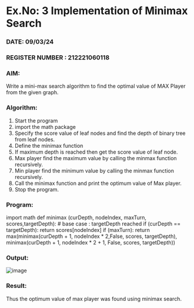 # Ex.No: 3  Implementation of Minimax Search
### DATE:  09/03/24                                                                          
### REGISTER NUMBER : 212221060118
### AIM: 
Write a mini-max search algorithm to find the optimal value of MAX Player from the given graph.
### Algorithm:
1. Start the program
2. import the math package
3. Specify the score value of leaf nodes and find the depth of binary tree from leaf nodes.
4. Define the minimax function
5. If maximum depth is reached then get the score value of leaf node.
6. Max player find the maximum value by calling the minmax function recursively.
7. Min player find the minimum value by calling the minmax function recursively.
8. Call the minimax function  and print the optimum value of Max player.
9. Stop the program. 

### Program:

import math def minimax (curDepth, nodeIndex, maxTurn, scores,targetDepth): # base case : targetDepth reached if (curDepth == targetDepth): return scores[nodeIndex] if (maxTurn): return max(minimax(curDepth + 1, nodeIndex * 2,False, scores, targetDepth), minimax(curDepth + 1, nodeIndex * 2 + 1, False, scores, targetDepth))









### Output:

![image](https://github.com/KarthikeyanJ118/AI_Lab_2023-24/assets/160995906/6307c5d7-44bb-414a-b82c-fa0bd6f28325)


### Result:
Thus the optimum value of max player was found using minimax search.
